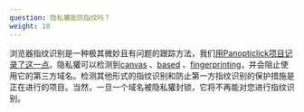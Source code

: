 ```yaml
---
question: 隐私獾能防指纹吗？
weight: 10
---
```


浏览器指纹识别是一种极其微妙且有问题的跟踪方法，我们[用Panopticlick项目记录了这一点](https://panopticlick.eff.org/)。隐私獾可以检测到[canvas](http://janhkrueger.de/gitpup/RSSArtikel/raw/bd53c81bd5d1ee434d76a64ece26de1aac3a218d/w2sp12-final4.pdf) 、[based](http://filelifter.de/assets/plugindata/poola/thewebneverforgets.pdf) 、[fingerprinting](https://www.propublica.org/article/meet-the-online-tracking-device-that-is-virtually-impossible-to-block)，并会阻止使用它的第三方域名。检测其他形式的指纹识别和防止第一方指纹识别的保护措施是正在进行的项目。当然，一旦一个域名被隐私獾封锁，它将不再能对您进行指纹识别。
